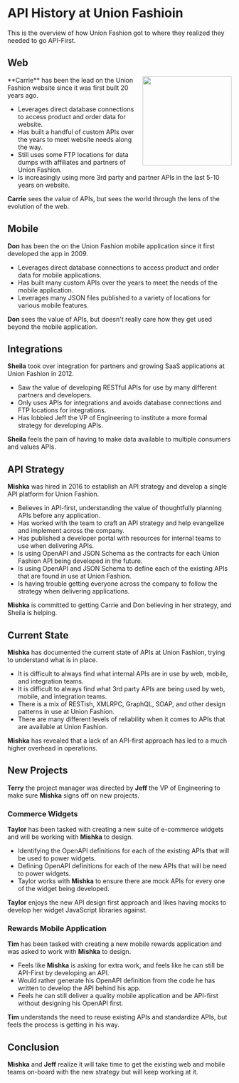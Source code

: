 # API History at Union Fashioin

This is the overview of how Union Fashion got to where they realized they needed to go API-First.

## Web
<img src="blob:https://assets.adobe.com/4fb37ac0-af8a-448e-b830-784b9994c29a" align="right" width="200">
**Carrie** has been the lead on the Union Fashion website since it was first built 20 years ago.

- Leverages direct database connections to access product and order data for website.
- Has built a handful of custom APIs over the years to meet website needs along the way.
- Still uses some FTP locations for data dumps with affiliates and partners of Union Fashion.
- Is increasingly using more 3rd party and partner APIs in the last 5-10 years on website.

**Carrie** sees the value of APIs, but sees the world through the lens of the evolution of the web.

## Mobile

**Don** has been the on the Union Fashion mobile application since it first developed the app in 2009.

- Leverages direct database connections to access product and order data for mobile applications.
- Has built many custom APIs over the years to meet the needs of the mobile application.
- Leverages many JSON files published to a variety of locations for various mobile features.

**Don** sees the value of APIs, but doesn't really care how they get used beyond the mobile application.

## Integrations

**Sheila** took over integration for partners and growing SaaS applications at Union Fashion in 2012.

- Saw the value of developing RESTful APIs for use by many different partners and developers.
- Only uses APIs for integrations and avoids database connections and FTP locations for integrations.
- Has lobbied Jeff the VP of Engineering to institute a more formal strategy for developing APIs.

**Sheila** feels the pain of having to make data available to multiple consumers and values APIs.

## API Strategy

**Mishka** was hired in 2016 to establish an API strategy and develop a single API platform for Union Fashion.

- Believes in API-first, understanding the value of thoughtfully planning APIs before any application.
- Has worked with the team to craft an API strategy and help evangelize and implement across the company.
- Has published a developer portal with resources for internal teams to use when delivering APIs.
- Is using OpenAPI and JSON Schema as the contracts for each Union Fashion API being developed in the future.
- Is using OpenAPI and JSON Schema to define each of the existing APIs that are found in use at Union Fashion.
- Is having trouble getting everyone across the company to follow the strategy when delivering applications.

**Mishka** is committed to getting Carrie and Don believing in her strategy, and Sheila is helping.

## Current State

**Mishka** has documented the current state of APIs at Union Fashion, trying to understand what is in place.

- It is difficult to always find what internal APIs are in use by web, mobile, and integration teams.
- It is difficult to always find what 3rd party APIs are being used by web, mobile, and integration teams.
- There is a mix of RESTish, XMLRPC, GraphQL, SOAP, and other design patterns in use at Union Fashion.
- There are many different levels of reliability when it comes to APIs that are available at Union Fashion.

**Mishka** has revealed that a lack of an API-first approach has led to a much higher overhead in operations.

## New Projects

**Terry** the project manager was directed by **Jeff** the VP of Engineering to make sure **Mishka** signs off on new projects.

### Commerce Widgets

**Taylor** has been tasked with creating a new suite of e-commerce widgets and will be working with **Mishka** to design.

- Identifying the OpenAPI definitions for each of the existing APIs that will be used to power widgets.
- Defining OpenAPI definitions for each of the new APIs that will be need to power widgets.
- Taylor works with **Mishka** to ensure there are mock APIs for every one of the widget being developed.

**Taylor** enjoys the new API design first approach and likes having mocks to develop her widget JavaScript libraries against.

### Rewards Mobile Application

**Tim** has been tasked with creating a new mobile rewards application and was asked to work with **Mishka** to design.

- Feels like **Mishka** is asking for extra work, and feels like he can still be API-First by developing an API.
- Would rather generate his OpenAPI definition from the code he has written to develop the API behind his app.
- Feels he can still deliver a quality mobile application and be API-first without designing his OpenAPI first.

**Tim** understands the need to reuse existing APIs and standardize APIs, but feels the process is getting in his way.

## Conclusion

**Mishka** and **Jeff** realize it will take time to get the existing web and mobile teams on-board with the new strategy but will keep working at it.
